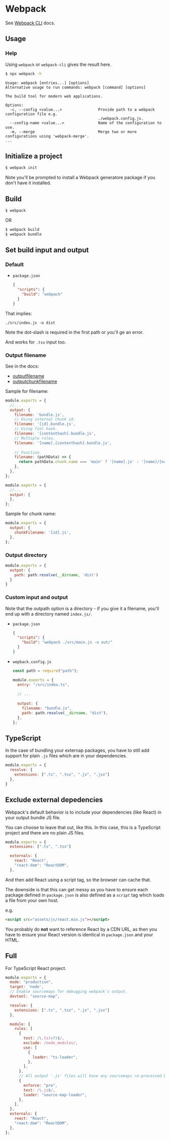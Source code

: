 # Webpack

See [Webpack CLI](https://webpack.js.org/api/cli/) docs.


## Usage

### Help

Using `webpack` or `webpack-cli` gives the result here.

```sh
$ npx webpack -h    
```

```
Usage: webpack [entries...] [options]
Alternative usage to run commands: webpack [command] [options]

The build tool for modern web applications.

Options:
  -c, --config <value...>                Provide path to a webpack configuration file e.g.
                                         ./webpack.config.js.
  --config-name <value...>               Name of the configuration to use.
  -m, --merge                            Merge two or more configurations using 'webpack-merge'.
...
```


## Initialize a project

```sh
$ webpack init
```

Note you'll be prompted to install a Webpack generatore package if you don't have it installed.

## Build

```sh
$ webpack
```

OR

```sh
$ webpack build
$ webpack bundle
```

## Set build input and output

### Default

- `package.json`
    ```json
    {
      "scripts": {
        "build": "webpack"
      }
    }
    ```

That implies:

```
./src/index.js -o dist
```

Note the dot-slash is required in the first path or you'll ge an error.

And works for `.tsx` input too.



### Output filename

See in the docs:

- [outputfilename](https://webpack.js.org/configuration/output/#outputfilename)
- [outputchunkfilename](https://webpack.js.org/configuration/output/#outputchunkfilename)

Sample for filename:

```javascript
module.exports = {
  //...
  output: {
    filename: 'bundle.js',
    // Using internal chunk id.
    filename: '[id].bundle.js', 
    // Using fiel hash.
    filename: '[contenthash].bundle.js', 
    // Multiple rules.
    filename: '[name].[contenthash].bundle.js',
    
    // Function.
    filename: (pathData) => {
      return pathData.chunk.name === 'main' ? '[name].js' : '[name]/[name].js';
    },
  },
};

module.exports = {
  //...
  output: {
  },
};
```

Sample for chunk name:

```javascript
module.exports = {
  output: {
    chunkFilename: '[id].js',
  },
};
```

### Output directory

```javascript
module.exports = {
  output: {
    path: path.resolve(__dirname, 'dist')
  }
}
```

### Custom input and output

Note that the outpath option is a directory - if you give it a filename, you'll end up with a directory named `index.js/`.

- `package.json`
    ```json
    {
      "scripts": {
        "build": "webpack ./src/main.js -o out/"
      }
    }
    ```
- `wepback.config.js`
    ```javascript
    const path = require("path");

    module.exports = {
      entry: "/src/index.ts",
      
      // ...
      
      output: {
        filename: "bundle.js",
        path: path.resolve(__dirname, "dist"),
      },
    };
    ```


## TypeScript

In the case of bundling your externap packages, you have to still add support for plain `.js` files which are in your dependencies.

```javascript
module.exports = {
  resolve: {
    extensions: [".ts", ".tsx", ".js", ".jsx"]
  },
}
```


## Exclude external depedencies

Webpack's default behavior is to include your dependencies (like React) in your output bundle JS file.

You can choose to leave that out, like this. In this case, this is a TypeScript project and there are no plain JS files.

```javascript
module.exports = {
  extensions: [".ts", ".tsx"]

  externals: {
    react: "React",
    "react-dom": "ReactDOM",
  },
```

And then add React using a script tag, so the browser can cache that. 

The downside is that this can get messy as you have to ensure each package defined in `package.json` is also defined as a `script` tag which loads a file from your own host. 

e.g. 

```html
<script src="assets/js/react.min.js"></script>
```

You probably do **not** want to reference React by a CDN URL, as then you have to ensure your React version is identical in `package.json` and your HTML.
  
  
## Full

For TypeScript React project.

```javascript
module.exports = {
  mode: "production",
  target: 'node',
  // Enable sourcemaps for debugging webpack's output.
  devtool: "source-map",

  resolve: {
    extensions: [".ts", ".tsx", ".js", ".jsx"]
  },

  module: {
    rules: [
      {
        test: /\.ts(x?)$/,
        exclude: /node_modules/,
        use: [
          {
            loader: "ts-loader",
          },
        ],
      },
      // All output '.js' files will have any sourcemaps re-processed by 'source-map-loader'.
      {
        enforce: "pre",
        test: /\.js$/,
        loader: "source-map-loader",
      },
    ],
  },
  externals: {
    react: "React",
    "react-dom": "ReactDOM",
  },
};
```


